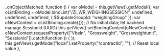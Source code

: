 _onObjectMatched: function () {
    var oModel = this.getView().getModel();
    var oListBinding = oModel.bindList("/ZI_WR_WEIGHINGSESSION", undefined, undefined, undefined, { $$updateGroupId: "weighingGroup" });
    var oNewContext = oListBinding.create({}); // No initial data; let backend manage Sessionid (UUID)
    this.getView().setBindingContext(oNewContext);
    oNewContext.requestProperty(["Vbeln", "Grossweight", "Grossweightunit", "Sessionid"]).catch(function () { });
    this.getView().getModel("local").setProperty("/contractId", "");  // Reset local value
},
